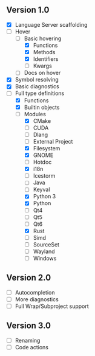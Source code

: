 ## Version 1.0
- [x] Language Server scaffolding
- [ ] Hover
  - [ ] Basic hovering
    - [x] Functions
    - [x] Methods
    - [x] Identifiers
    - [ ] Kwargs
  - [ ] Docs on hover
- [x] Symbol resolving
- [x] Basic diagnostics
- [ ] Full type definitions
  - [x] Functions
  - [x] Builtin objects
  - [ ] Modules
    - [x] CMake
    - [ ] CUDA
    - [ ] Dlang
    - [ ] External Project
    - [x] Filesystem
    - [x] GNOME
    - [ ] Hotdoc
    - [x] i18n
    - [ ] Icestorm
    - [ ] Java
    - [ ] Keyval
    - [x] Python 3
    - [x] Python
    - [ ] Qt4
    - [ ] Qt5
    - [ ] Qt6
    - [x] Rust
    - [ ] Simd
    - [ ] SourceSet
    - [ ] Wayland
    - [ ] Windows
## Version 2.0
- [ ] Autocompletion
- [ ] More diagnostics
- [ ] Full Wrap/Subproject support
## Version 3.0
- [ ] Renaming
- [ ] Code actions
